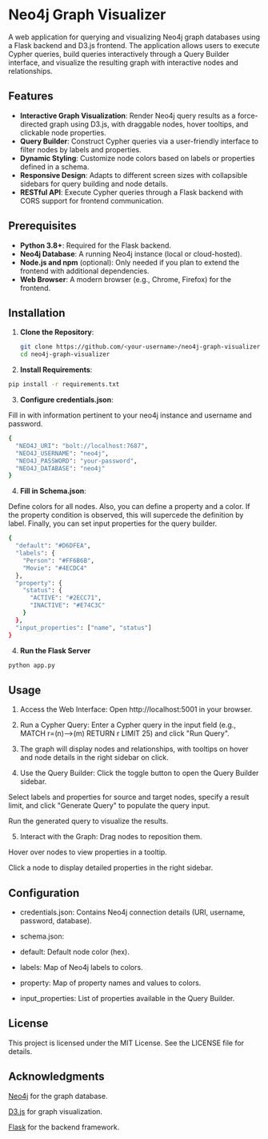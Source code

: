 # Neo4j Graph Visualizer

A web application for querying and visualizing Neo4j graph databases using a Flask backend and D3.js frontend. The application allows users to execute Cypher queries, build queries interactively through a Query Builder interface, and visualize the resulting graph with interactive nodes and relationships.

## Features

- **Interactive Graph Visualization**: Render Neo4j query results as a force-directed graph using D3.js, with draggable nodes, hover tooltips, and clickable node properties.
- **Query Builder**: Construct Cypher queries via a user-friendly interface to filter nodes by labels and properties.
- **Dynamic Styling**: Customize node colors based on labels or properties defined in a schema.
- **Responsive Design**: Adapts to different screen sizes with collapsible sidebars for query building and node details.
- **RESTful API**: Execute Cypher queries through a Flask backend with CORS support for frontend communication.

## Prerequisites

- **Python 3.8+**: Required for the Flask backend.
- **Neo4j Database**: A running Neo4j instance (local or cloud-hosted).
- **Node.js and npm** (optional): Only needed if you plan to extend the frontend with additional dependencies.
- **Web Browser**: A modern browser (e.g., Chrome, Firefox) for the frontend.

## Installation

1. **Clone the Repository**:
   ```bash
   git clone https://github.com/<your-username>/neo4j-graph-visualizer.git
   cd neo4j-graph-visualizer
   ```


2. **Install Requirements**:
``` bash
pip install -r requirements.txt
```

3. **Configure credentials.json**:

Fill in with information pertinent to your neo4j instance and username and password.

``` bash
{
  "NEO4J_URI": "bolt://localhost:7687",
  "NEO4J_USERNAME": "neo4j",
  "NEO4J_PASSWORD": "your-password",
  "NEO4J_DATABASE": "neo4j"
}
```

4. **Fill in Schema.json**:

Define colors for all nodes.  Also, you can define a property and a color.  If the property condition is observed, this will supercede the definition by label.  Finally, you can set input properties for the query builder.

``` bash
{
  "default": "#D6DFEA",
  "labels": {
    "Person": "#FF6B6B",
    "Movie": "#4ECDC4"
  },
  "property": {
    "status": {
      "ACTIVE": "#2ECC71",
      "INACTIVE": "#E74C3C"
    }
  },
  "input_properties": ["name", "status"]
}
```

4. **Run the Flask Server**
``` bash
python app.py
```

## Usage
1. Access the Web Interface:
Open http://localhost:5001 in your browser.

2. Run a Cypher Query:
Enter a Cypher query in the input field (e.g., MATCH r=(n)-->(m) RETURN r LIMIT 25) and click "Run Query".

3. The graph will display nodes and relationships, with tooltips on hover and node details in the right sidebar on click.

4. Use the Query Builder:
Click the toggle button to open the Query Builder sidebar.

Select labels and properties for source and target nodes, specify a result limit, and click "Generate Query" to populate the query input.

Run the generated query to visualize the results.

5. Interact with the Graph:
Drag nodes to reposition them.

Hover over nodes to view properties in a tooltip.

Click a node to display detailed properties in the right sidebar.


## Configuration
* credentials.json: Contains Neo4j connection details (URI, username, password, database).

* schema.json:
 * default: Default node color (hex).
 * labels: Map of Neo4j labels to colors.
 * property: Map of property names and values to colors.
 * input_properties: List of properties available in the Query Builder.

## License
This project is licensed under the MIT License. See the LICENSE file for details.

## Acknowledgments
[Neo4j](https://flask.palletsprojects.com/en/stable/) for the graph database.

[D3.js](https://d3js.org/) for graph visualization.

[Flask](https://neo4j.com/) for the backend framework.

